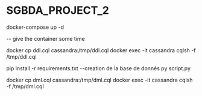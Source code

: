 # SGBDA_PROJECT_2

docker-compose up -d

-- give the container some time

docker cp ddl.cql cassandra:/tmp/ddl.cql
docker exec -it cassandra cqlsh -f /tmp/ddl.cql    

pip install -r requirements.txt
--creation de la base de donnés
py script.py 

docker cp dml.cql cassandra:/tmp/dml.cql
docker exec -it cassandra cqlsh -f /tmp/dml.cql    
